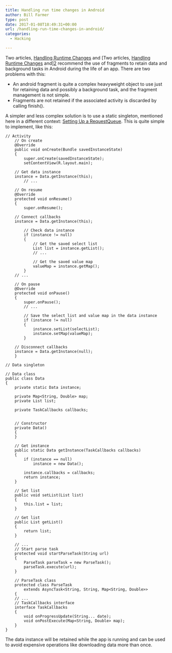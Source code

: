 ```yaml
---
title: Handling run time changes in Android
author: Bill Farmer
type: post
date: 2017-01-08T18:49:31+00:00
url: /handling-run-time-changes-in-android/
categories:
  - Hacking

---
```

Two articles, [Handling Runtime Changes][1] and [Two articles, [Handling Runtime Changes][1] and][2] recommend the use of fragments to retain data and background tasks in Android during the life of an app. There are two problems with this:

  * An android fragment is quite a complex heavyweight object to use just for retaining data and possibly a background task, and the fragment management is not simple.
  * Fragments are not retained if the associated activity is discarded by calling finish().

A simpler and less complex solution is to use a static singleton, mentioned here in a different context: [Setting Up a RequestQueue][3]. This is quite simple to implement, like this:

    
    // Activity
        // On create
        @Override
        public void onCreate(Bundle savedInstanceState)
        {
            super.onCreate(savedInstanceState);
            setContentView(R.layout.main);
    
    	// Get data instance
    	instance = Data.getInstance(this);
            // ...
    
        // On resume
        @Override
        protected void onResume()
        {
            super.onResume();
    
    	// Connect callbacks
    	instance = Data.getInstance(this);
     
            // Check data instance
            if (instance != null)
            {
                // Get the saved select list
                List list = instance.getList();
                // ...
    
                // Get the saved value map
                valueMap = instance.getMap();
            }
        // ...
    
        // On pause
        @Override
        protected void onPause()
        {
            super.onPause();
            // ...
    
            // Save the select list and value map in the data instance
            if (instance != null)
            {
                instance.setList(selectList);
                instance.setMap(valueMap);
            }
    
    	// Disconnect callbacks
    	instance = Data.getInstance(null);
        }
    
    // Data singleton
    
    // Data class
    public class Data
    {
        private static Data instance;
    
        private Map<String, Double> map;
        private List list;
    
        private TaskCallbacks callbacks;
    
    
        // Constructor
        private Data()
        {
        }
    
        // Get instance
        public static Data getInstance(TaskCallbacks callbacks)
        {
            if (instance == null)
                instance = new Data();
    
            instance.callbacks = callbacks;
            return instance;
        }
    
        // Set list
        public void setList(List list)
        {
            this.list = list;
        }
    
        // Get list
        public List getList()
        {
            return list;
        }
    
        // ...
        // Start parse task
        protected void startParseTask(String url)
        {
            ParseTask parseTask = new ParseTask();
            parseTask.execute(url);
        }
    
        // ParseTask class
        protected class ParseTask
            extends AsyncTask<String, String, Map<String, Double>>
        {
        // ...
        // TaskCallbacks interface
        interface TaskCallbacks
        {
            void onProgressUpdate(String... date);
            void onPostExecute(Map<String, Double> map);
        }
    }
    

The data instance will be retained while the app is running and can be used to avoid expensive operations like downloading data more than once.

 [1]: https://developer.android.com/guide/topics/resources/runtime-changes.html
 [2]: http://www.androiddesignpatterns.com/2013/04/retaining-objects-across-config-changes.html
 [3]: https://developer.android.com/training/volley/requestqueue.html